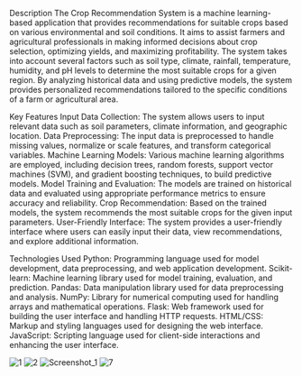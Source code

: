 Description
The Crop Recommendation System is a machine learning-based application that provides recommendations for suitable crops based on various environmental and soil conditions. It aims to assist farmers and agricultural professionals in making informed decisions about crop selection, optimizing yields, and maximizing profitability.
The system takes into account several factors such as soil type, climate, rainfall, temperature, humidity, and pH levels to determine the most suitable crops for a given region. By analyzing historical data and using predictive models, the system provides personalized recommendations tailored to the specific conditions of a farm or agricultural area.

Key Features
Input Data Collection: The system allows users to input relevant data such as soil parameters, climate information, and geographic location. Data Preprocessing: The input data is preprocessed to handle missing values, normalize or scale features, and transform categorical variables. Machine Learning Models: Various machine learning algorithms are employed, including decision trees, random forests, support vector machines (SVM), and gradient boosting techniques, to build predictive models. Model Training and Evaluation: The models are trained on historical data and evaluated using appropriate performance metrics to ensure accuracy and reliability. Crop Recommendation: Based on the trained models, the system recommends the most suitable crops for the given input parameters. User-Friendly Interface: The system provides a user-friendly interface where users can easily input their data, view recommendations, and explore additional information.

Technologies Used
Python: Programming language used for model development, data preprocessing, and web application development. Scikit-learn: Machine learning library used for model training, evaluation, and prediction. Pandas: Data manipulation library used for data preprocessing and analysis. NumPy: Library for numerical computing used for handling arrays and mathematical operations. Flask: Web framework used for building the user interface and handling HTTP requests. HTML/CSS: Markup and styling languages used for designing the web interface. JavaScript: Scripting language used for client-side interactions and enhancing the user interface.

![1](https://github.com/user-attachments/assets/41e58326-2151-4659-89c2-805bf87ebdd1)
![2](https://github.com/user-attachments/assets/3a9333fa-dd0f-4ed9-b52c-31abec78a79c)
![Screenshot_1](https://github.com/user-attachments/assets/6670c443-7c8e-4d44-aa30-ef3bb162af29)
![7](https://github.com/user-attachments/assets/89e9f319-8841-41de-a47a-97414421c0de)

